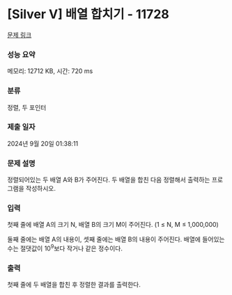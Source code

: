 # [Silver V] 배열 합치기 - 11728 

[문제 링크](https://www.acmicpc.net/problem/11728) 

### 성능 요약

메모리: 12712 KB, 시간: 720 ms

### 분류

정렬, 두 포인터

### 제출 일자

2024년 9월 20일 01:38:11

### 문제 설명

<p>정렬되어있는 두 배열 A와 B가 주어진다. 두 배열을 합친 다음 정렬해서 출력하는 프로그램을 작성하시오.</p>

### 입력 

 <p>첫째 줄에 배열 A의 크기 N, 배열 B의 크기 M이 주어진다. (1 ≤ N, M ≤ 1,000,000)</p>

<p>둘째 줄에는 배열 A의 내용이, 셋째 줄에는 배열 B의 내용이 주어진다. 배열에 들어있는 수는 절댓값이 10<sup>9</sup>보다 작거나 같은 정수이다.</p>

### 출력 

 <p>첫째 줄에 두 배열을 합친 후 정렬한 결과를 출력한다.</p>


